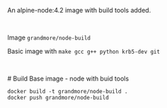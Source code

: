 An alpine-node:4.2 image with build tools added.

 

Image `grandmore/node-build`

Basic image with `make gcc g++ python krb5-dev git`

 

\# Build Base image - node with buid tools

~~~~~~~~~~~~~~~~~~~~~~~~~~~~~~~~~~~~~~~~~~~~~~~~~~~~~~~~~~~~~~~~~~~~~~~~~~~~~~~~
docker build -t grandmore/node-build .
docker push grandmore/node-build
~~~~~~~~~~~~~~~~~~~~~~~~~~~~~~~~~~~~~~~~~~~~~~~~~~~~~~~~~~~~~~~~~~~~~~~~~~~~~~~~
